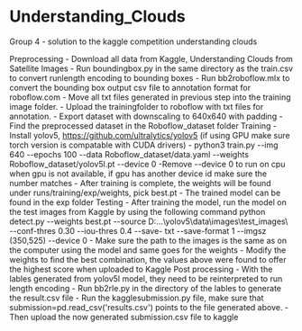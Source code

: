 # Understanding_Clouds
Group 4 - solution to the kaggle competition understanding clouds

Preprocessing
	- Download all data from Kaggle, Understanding Clouds from Satellite Images
	- Run boundingbox.py in the same directory as the train.csv to convert runlength encoding to bounding boxes
	- Run bb2roboflow.mlx to convert the bounding box output csv file to annotation format for roboflow.com
	- Move all txt files generated in previous step into the training image folder. 
	- Upload the trainingfolder to roboflow with txt files for annotation.
	- Export dataset with downscaling to 640x640 with padding
	- Find the preprocessed dataset in the Roboflow_dataset folder
Training
	- Install yolov5, https://github.com/ultralytics/yolov5  (if using GPU make sure torch version is compatable with CUDA drivers)
	- python3 train.py --img 640 --epochs 100 --data Roboflow_dataset/data.yaml --weights Roboflow_dataset/yolov5l.pt --device 0
		-Remove --device 0 to run on cpu when gpu is not available, if gpu has another device id make sure the number matches
	- After training is complete, the weights will be found under runs/training/exp/weights, pick best.pt
 	- The trained model can be found in the exp folder
Testing
	- After training the model, run the model on the test images from Kaggle by using the following command
		python detect.py --weights best.pt --source D:\...\yolov5\data\images\test_images\ --conf-thres 0.30 --iou-thres 0.4 --save-		txt --save-format 1 --imgsz (350,525) --device 0
	- Make sure the path to the images is the same as on the computer using the model and same goes for the weights
	- Modify the weights to find the best combination, the values above were found to offer the highest score when uploaded to Kaggle
Post processing
	- With the lables generated from yolov5l model, they need to be reinterpreted to run length encoding
	- Run bb2rle.py in the directory of the lables to generate the result.csv file
	- Run the kagglesubmission.py file, make sure that submission=pd.read_csv('results.csv') points to the file generated above.
	- Then upload the now generated submission.csv file to kaggle

